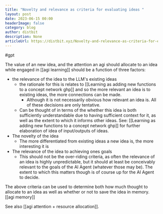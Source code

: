 ```yaml
---
title: "Novelty and relevance as criteria for evaluating ideas "
layout: post
date: 2023-06-15 00:00
headerImage: false
category: blog
author: distbit
description: None
articleUrl: https://distbit.xyz/Novelty-and-relevance-as-criteria-for-evaluating-ideas-
---
```


#gpt 

The value of an new idea, and the attention an agi should allocate to an idea while engaged in [[agi learning]] should be a function of three factors:
- the relevance of the idea to the LLM's existing ideas
	- the rationale for this is relates to [[Learning as adding new functions to a concept network ghp]] and so the more relevant an idea is to existing ideas, the more connections can be made. 
		- Although it is not necessarily obvious how relevant an idea is. All of these decisions are only tentative.
	- Can be thought of in terms of the whether this idea is both sufficiently understandable due to having sufficient context for it, as well as the extent to which it informs other ideas. See: [[Learning as adding new functions to a concept network ghp]] for further elaboration of idea of input/outputs of ideas.
- The novelty of the idea
	- The more differentiated from existing ideas a new idea is, the more interesting it is
- The relevance of the idea to achieving ones goals
	- This should not be the over-riding criteria, as often the relevance of an idea is highly unpredictable, but it should at least be conceivably relevant to the goals of the AI Agent (whatever those may be). The extent to which this matters though is of course up for the AI Agent to decide.

The above criteria can be used to determine both how much thought to allocate to an idea as well as whether or not to save the idea in memory. [[agi memory]]

See also [[agi attention + resource allocation]].